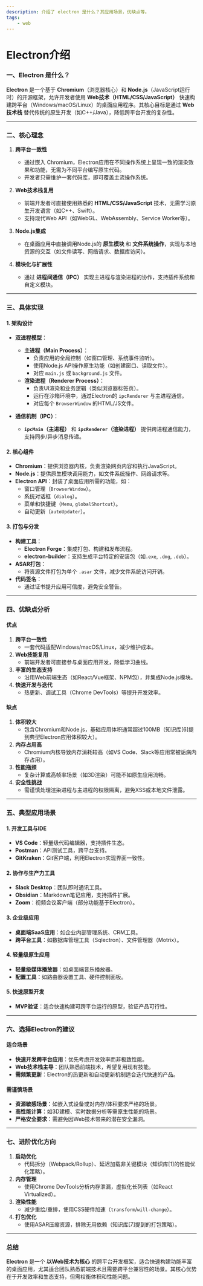 ```yaml
---
description: 介绍了 electron 是什么？其应用场景，优缺点等。
tags:
    - web
---
```


# Electron介绍

### 一、Electron 是什么？
**Electron** 是一个基于 **Chromium**（浏览器核心）和 **Node.js**（JavaScript运行时）的开源框架，允许开发者使用 **Web技术（HTML/CSS/JavaScript）** 快速构建跨平台（Windows/macOS/Linux）的桌面应用程序。其核心目标是通过 **Web技术栈** 替代传统的原生开发（如C++/Java），降低跨平台开发的复杂性。

---

### 二、核心理念
1. **跨平台一致性**  
   - 通过嵌入 Chromium，Electron应用在不同操作系统上呈现一致的渲染效果和功能，无需为不同平台编写原生代码。
   - 开发者只需维护一套代码库，即可覆盖主流操作系统。

2. **Web技术栈复用**  
   - 前端开发者可直接使用熟悉的 **HTML/CSS/JavaScript** 技术，无需学习原生开发语言（如C++、Swift）。
   - 支持现代Web API（如WebGL、WebAssembly、Service Worker等）。

3. **Node.js集成**  
   - 在桌面应用中直接调用Node.js的 **原生模块** 和 **文件系统操作**，实现与本地资源的交互（如文件读写、网络请求、数据库访问）。

4. **模块化与扩展性**  
   - 通过 **进程间通信（IPC）** 实现主进程与渲染进程的协作，支持插件系统和自定义模块。

---

### 三、具体实现
#### **1. 架构设计**
- **双进程模型**：
  - **主进程（Main Process）**：  
    - 负责应用的全局控制（如窗口管理、系统事件监听）。
    - 使用Node.js API操作原生功能（如创建窗口、读取文件）。
    - 对应 `main.js` 或 `background.js` 文件。
  - **渲染进程（Renderer Process）**：  
    - 负责UI渲染和业务逻辑（类似浏览器标签页）。
    - 运行在沙箱环境中，通过Electron的 `ipcRenderer` 与主进程通信。
    - 对应每个 `BrowserWindow` 的HTML/JS文件。

- **通信机制（IPC）**：  
  - **`ipcMain`（主进程）** 和 **`ipcRenderer`（渲染进程）** 提供跨进程通信能力，支持同步/异步消息传递。

#### 2. 核心组件
- **Chromium**：提供浏览器内核，负责渲染网页内容和执行JavaScript。
- **Node.js**：提供原生模块调用能力，如文件系统操作、网络请求等。
- **Electron API**：封装了桌面应用所需的功能，如：
  - 窗口管理（`BrowserWindow`）。
  - 系统对话框（`dialog`）。
  - 菜单和快捷键（`Menu`, `globalShortcut`）。
  - 自动更新（`autoUpdater`）。

#### 3. 打包与分发
- **构建工具**：  
  - **Electron Forge**：集成打包、构建和发布流程。
  - **electron-builder**：支持生成平台特定的安装包（如`.exe`, `.dmg`, `.deb`）。
- **ASAR打包**：  
  - 将资源文件打包为单个 `.asar` 文件，减少文件系统访问开销。
- **代码签名**：  
  - 通过证书提升应用可信度，避免安全警告。

---

### 四、优缺点分析
#### 优点
1. **跨平台一致性**  
   - 一套代码适配Windows/macOS/Linux，减少维护成本。
2. **Web技能复用**  
   - 前端开发者可直接参与桌面应用开发，降低学习曲线。
3. **丰富的生态支持**  
   - 沿用Web前端生态（如React/Vue框架、NPM包），并集成Node.js模块。
4. **快速开发与迭代**  
   - 热更新、调试工具（Chrome DevTools）等提升开发效率。

#### 缺点
1. **体积较大**  
   - 包含Chromium和Node.js，基础应用体积通常超过100MB（知识库[6]提到典型Electron应用体积较大）。
2. **内存占用高**  
   - Chromium内核导致内存消耗较高（如VS Code、Slack等应用常被诟病内存占用）。
3. **性能瓶颈**  
   - 复杂计算或高帧率场景（如3D渲染）可能不如原生应用流畅。
4. **安全性挑战**  
   - 需谨慎处理渲染进程与主进程的权限隔离，避免XSS或本地文件泄露。

---

### 五、典型应用场景
#### 1. 开发工具与IDE
- **VS Code**：轻量级代码编辑器，支持插件生态。
- **Postman**：API测试工具，跨平台支持。
- **GitKraken**：Git客户端，利用Electron实现界面一致性。

#### 2. 协作与生产力工具
- **Slack Desktop**：团队即时通讯工具。
- **Obsidian**：Markdown笔记应用，支持插件扩展。
- **Zoom**：视频会议客户端（部分功能基于Electron）。

#### 3. 企业级应用
- **桌面端SaaS应用**：如企业内部管理系统、CRM工具。
- **跨平台工具**：如数据库管理工具（Sqlectron）、文件管理器（Motrix）。

#### 4. 轻量级原生应用
- **轻量级媒体播放器**：如桌面端音乐播放器。
- **配置工具**：如路由器设置工具、硬件控制面板。

#### 5. 快速原型开发
- **MVP验证**：适合快速构建可跨平台运行的原型，验证产品可行性。

---

### 六、选择Electron的建议
#### 适合场景
- **快速开发跨平台应用**：优先考虑开发效率而非极致性能。
- **Web技术栈主导**：团队熟悉前端技术，希望复用现有技能。
- **需频繁更新**：Electron的热更新和自动更新机制适合迭代快速的产品。

#### 需谨慎场景
- **资源敏感场景**：如嵌入式设备或对内存/体积要求严格的场景。
- **高性能计算**：如3D建模、实时数据分析等需原生性能的场景。
- **严格安全要求**：需避免因Web技术带来的潜在安全漏洞。

---

### 七、进阶优化方向
1. **启动优化**  
   - 代码拆分（Webpack/Rollup）、延迟加载非关键模块（知识库[1]的性能优化策略）。
2. **内存管理**  
   - 使用Chrome DevTools分析内存泄漏，虚拟化长列表（如React Virtualized）。
3. **渲染性能**  
   - 减少重绘/重排，使用CSS硬件加速（`transform`/`will-change`）。
4. **打包优化**  
   - 使用ASAR压缩资源，排除无用依赖（知识库[7]提到的打包策略）。

---

### 总结
**Electron** 是一个 **以Web技术为核心** 的跨平台开发框架，适合快速构建功能丰富的桌面应用，尤其适合团队熟悉前端技术且需要跨平台兼容性的场景。其核心优势在于开发效率和生态支持，但需权衡体积和性能问题。